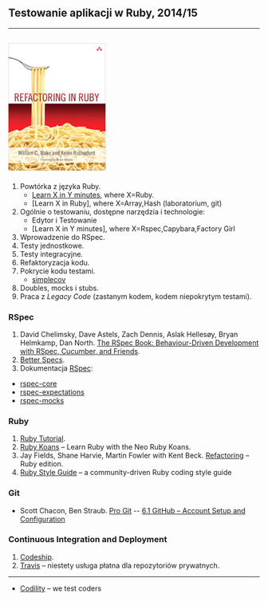 ## Testowanie aplikacji w Ruby, 2014/15

----
![refactoring](images/refactoring.jpg)
----

1. Powtórka z języka Ruby.
   - [Learn X in Y minutes][5], where X=Ruby.
   - [Learn X in Ruby], where X=Array,Hash (laboratorium, git)
2. Ogólnie o testowaniu, dostępne narzędzia i technologie:<br>
   - Edytor i Testowanie
   - [Learn X in Y minutes], where X=Rspec,Capybara,Factory Girl
3. Wprowadzenie do RSpec.
4. Testy jednostkowe.
5. Testy integracyjne.
6. Refaktoryzacja kodu.
7. Pokrycie kodu testami.
   - [simplecov][8]
8. Doubles, mocks i stubs.
9. Praca z *Legacy Code* (zastanym kodem, kodem niepokrytym testami).

### RSpec

1. David Chelimsky, Dave Astels, Zach Dennis, Aslak Hellesøy, Bryan Helmkamp, Dan North.
   [The RSpec Book: Behaviour-Driven Development with RSpec, Cucumber, and Friends][3].
2. [Better Specs](http://betterspecs.org/).
3. Dokumentacja [RSpec](http://rspec.info/):
  - [rspec-core](https://github.com/rspec/rspec-core)
  - [rspec-expectations](https://github.com/rspec/rspec-expectations)
  - [rspec-mocks](https://github.com/rspec/rspec-mocks)

### Ruby

1. [Ruby Tutorial][4].
2. [Ruby Koans](http://rubykoans.com/) – Learn Ruby with the Neo Ruby Koans.
3. Jay Fields, Shane Harvie, Martin Fowler with Kent Beck.
   [Refactoring](http://books.google.pl/books/about/Refactoring.html?id=6jyOUrJBJHAC) – Ruby edition.
4. [Ruby Style Guide](https://github.com/bbatsov/ruby-style-guide) – a community-driven Ruby coding style guide

### Git

* Scott Chacon, Ben Straub. [Pro Git](http://git-scm.com/book/en/v2)
  -- [6.1 GitHub – Account Setup and Configuration](http://git-scm.com/book/en/v2/GitHub-Account-Setup-and-Configuration)

### Continuous Integration and Deployment

1. [Codeship](https://www.codeship.io/).
1. [Travis](https://travis-ci.org/) – niestety usługa płatna dla repozytoriów prywatnych.

----

* [Codility](https://codility.com/) – we test coders


[5]: http://learnxinyminutes.com/docs/ruby/
[1]: https://github.com/elizabrock/NSS-Syllabus-Spring-2013
[2]: http://rvm.io/rvm
[3]: http://pragprog.com/book/achbd/the-rspec-book
[4]: http://www.tutorialspoint.com/ruby/
[6]: http://tryruby.org/levels/1/challenges/0
[7]: https://www.codeschool.com/courses/testing-with-rspec
[8]: https://github.com/colszowka/simplecov
